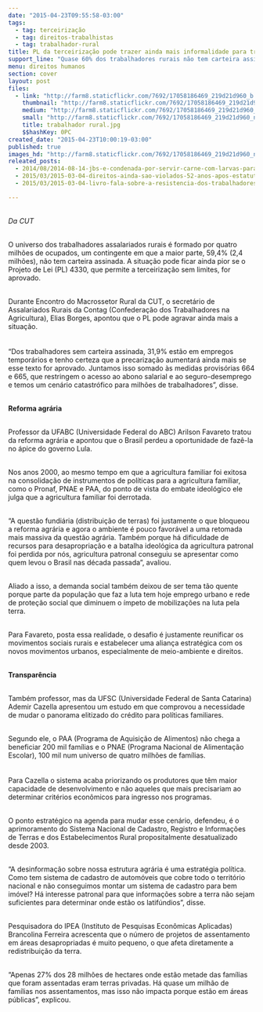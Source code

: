 ```yaml
---
date: "2015-04-23T09:55:58-03:00"
tags:
  - tag: terceirização
  - tag: direitos-trabalhistas
  - tag: trabalhador-rural
title: PL da terceirização pode trazer ainda mais informalidade para trabalhadores rurais
support_line: "Quase 60% dos trabalhadores rurais não tem carteira assinada. A situação pode ficar ainda pior caso o projeto entre em vigor."
menu: direitos humanos
section: cover
layout: post
files:
  - link: "http://farm8.staticflickr.com/7692/17058186469_219d21d960_b.jpg"
    thumbnail: "http://farm8.staticflickr.com/7692/17058186469_219d21d960_t.jpg"
    medium: "http://farm8.staticflickr.com/7692/17058186469_219d21d960_z.jpg"
    small: "http://farm8.staticflickr.com/7692/17058186469_219d21d960_n.jpg"
    title: trabalhador rural.jpg
    $$hashKey: 0PC
created_date: "2015-04-23T10:00:19-03:00"
published: true
images_hd: "http://farm8.staticflickr.com/7692/17058186469_219d21d960_n.jpg"
releated_posts:
  - 2014/08/2014-08-14-jbs-e-condenada-por-servir-carne-com-larvas-para-empregados.md
  - 2015/03/2015-03-04-direitos-ainda-sao-violados-52-anos-apos-estatuto-do-trabalhador-rural.md
  - 2015/03/2015-03-04-livro-fala-sobre-a-resistencia-dos-trabalhadores-na-cidade-e-no-campo.md

---
```

<p><br />
<em>Da CUT</em></p>

<p><br />
O universo dos trabalhadores assalariados rurais &eacute; formado por quatro milh&otilde;es de ocupados, um contingente em que a maior parte, 59,4% (2,4 milh&otilde;es), n&atilde;o tem carteira assinada. A situa&ccedil;&atilde;o pode ficar ainda pior se o Projeto de Lei (PL) 4330, que permite a terceiriza&ccedil;&atilde;o sem limites, for aprovado.</p>

<p><br />
Durante Encontro do Macrossetor Rural da CUT, o secret&aacute;rio de Assalariados Rurais da Contag (Confedera&ccedil;&atilde;o dos Trabalhadores na Agricultura), Elias Borges, apontou que o PL pode agravar ainda mais a situa&ccedil;&atilde;o.<br />
&nbsp;<br />
<br />
&ldquo;Dos trabalhadores sem carteira assinada, 31,9% est&atilde;o em empregos tempor&aacute;rios e tenho certeza que a precariza&ccedil;&atilde;o aumentar&aacute; ainda mais se esse texto for aprovado. Juntamos isso somado &agrave;s medidas provis&oacute;rias 664 e 665, que restringem o acesso ao abono salarial e ao seguro-desemprego e temos um cen&aacute;rio catastr&oacute;fico para milh&otilde;es de trabalhadores&rdquo;, disse.</p>

<p><br />
<strong>Reforma agr&aacute;ria</strong></p>

<p><br />
Professor da UFABC (Universidade Federal do ABC) Arilson Favareto tratou da reforma agr&aacute;ria e apontou que o Brasil perdeu a oportunidade de faz&ecirc;-la no &aacute;pice do governo Lula.</p>

<p><br />
Nos anos 2000, ao mesmo tempo em que a agricultura familiar foi exitosa na consolida&ccedil;&atilde;o de instrumentos de pol&iacute;ticas para a agricultura familiar, como o Pronaf, PNAE e PAA, do ponto de vista do embate ideol&oacute;gico ele julga que a agricultura familiar foi derrotada.</p>

<p><br />
&ldquo;A quest&atilde;o fundi&aacute;ria (distribui&ccedil;&atilde;o de terras) foi justamente o que bloqueou a reforma agr&aacute;ria e agora o ambiente &eacute; pouco favor&aacute;vel a uma retomada mais massiva da quest&atilde;o agr&aacute;ria. Tamb&eacute;m porque h&aacute; dificuldade de recursos para desapropria&ccedil;&atilde;o e a batalha ideol&oacute;gica da agricultura patronal foi perdida por n&oacute;s, agricultura patronal conseguiu se apresentar como quem levou o Brasil nas d&eacute;cada passada&rdquo;, avaliou.</p>

<p><br />
Aliado a isso, a demanda social tamb&eacute;m deixou de ser tema t&atilde;o quente porque parte da popula&ccedil;&atilde;o que faz a luta tem hoje emprego urbano e rede de prote&ccedil;&atilde;o social que diminuem o &iacute;mpeto de mobiliza&ccedil;&otilde;es na luta pela terra.</p>

<p><br />
Para Favareto, posta essa realidade, o desafio &eacute; justamente reunificar os movimentos sociais rurais e estabelecer uma alian&ccedil;a estrat&eacute;gica com os novos movimentos urbanos, especialmente de meio-ambiente e direitos.</p>

<p><br />
<strong>Transpar&ecirc;ncia</strong></p>

<p><br />
Tamb&eacute;m professor, mas da UFSC (Universidade Federal de Santa Catarina) Ademir Cazella apresentou um estudo em que comprovou a necessidade de mudar o panorama elitizado do cr&eacute;dito para pol&iacute;ticas familiares.</p>

<p><br />
Segundo ele, o PAA (Programa de Aquisi&ccedil;&atilde;o de Alimentos) n&atilde;o chega a beneficiar 200 mil fam&iacute;lias e o PNAE (Programa Nacional de Alimenta&ccedil;&atilde;o Escolar), 100 mil num universo de quatro milh&otilde;es de fam&iacute;lias.<br />
&nbsp;<br />
<br />
Para Cazella o sistema acaba priorizando os produtores que t&ecirc;m maior capacidade de desenvolvimento e n&atilde;o aqueles que mais precisariam ao determinar crit&eacute;rios econ&ocirc;micos para ingresso nos programas.</p>

<p><br />
O ponto estrat&eacute;gico na agenda para mudar esse cen&aacute;rio, defendeu, &eacute; o aprimoramento do Sistema Nacional de Cadastro, Registro e Informa&ccedil;&otilde;es de Terras e dos Estabelecimentos Rural propositalmente desatualizado desde 2003.</p>

<p><br />
&ldquo;A desinforma&ccedil;&atilde;o sobre nossa estrutura agr&aacute;ria &eacute; uma estrat&eacute;gia pol&iacute;tica. Como tem sistema de cadastro de autom&oacute;veis que cobre todo o territ&oacute;rio nacional e n&atilde;o conseguimos montar um sistema de cadastro para bem im&oacute;vel? H&aacute; interesse patronal para que informa&ccedil;&otilde;es sobre a terra n&atilde;o sejam suficientes para determinar onde est&atilde;o os latif&uacute;ndios&rdquo;, disse.</p>

<p><br />
Pesquisadora do IPEA (Instituto de Pesquisas Econ&ocirc;micas Aplicadas) Brancolina Ferreira acrescenta que o n&uacute;mero de projetos de assentamento em &aacute;reas desapropriadas &eacute; muito pequeno, o que afeta diretamente a redistribui&ccedil;&atilde;o da terra.</p>

<p><br />
&ldquo;Apenas 27% dos 28 milh&otilde;es de hectares onde est&atilde;o metade das fam&iacute;lias que foram assentadas eram terras privadas. H&aacute; quase um milh&atilde;o de fam&iacute;lias nos assentamentos, mas isso n&atilde;o impacta porque est&atilde;o em &aacute;reas p&uacute;blicas&rdquo;, explicou.</p>
